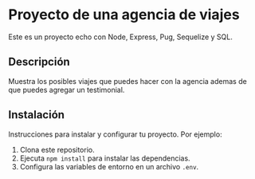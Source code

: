 # Proyecto de una agencia de viajes

Este es un proyecto echo con Node, Express, Pug, Sequelize y SQL.

## Descripción

Muestra los posibles viajes que puedes hacer con la agencia ademas de que puedes agregar un testimonial.

## Instalación

Instrucciones para instalar y configurar tu proyecto. Por ejemplo:

1. Clona este repositorio.
2. Ejecuta `npm install` para instalar las dependencias.
3. Configura las variables de entorno en un archivo `.env`.
